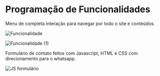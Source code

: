 # Programação de Funcionalidades

Menu de completa interação para navegar por todo o site e conteúdos.

![Funcionalidade ](https://user-images.githubusercontent.com/107358955/203879432-4f4a784f-1673-4a6b-9819-f1e2ec625e0c.png)

![Funcionalidade  (1)](https://user-images.githubusercontent.com/107358955/203879574-af516e04-ca81-4d8e-b9e4-070b22385779.png)

Formulário de contato feitos com Javascript, HTML e CSS com direcionamento para o whatsapp.

![JS formulário](https://user-images.githubusercontent.com/107358955/206822258-b2c3a9e5-fa03-4439-921c-e92962a56f12.png)
